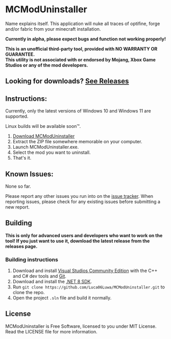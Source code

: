 # MCModUninstaller

Name explains itself. This application will nuke all traces of optifine, forge and/or fabric from your minecraft installation.

**Currently in alpha, please expect bugs and function not working properly!**

**This is an unofficial third-party tool, provided with NO WARRANTY OR GUARANTEE.<br>This utility is not associated with or endorsed by Mojang, Xbox Game Studios or any of the mod developers.**

## Looking for downloads? [See Releases](https://kitten.pages.dev)

## Instructions:

Currently, only the latest versions of Windows 10 and Windows 11 are supported.

Linux builds will be available soon™.

1. [Download MCModUninstaller](https://kitten.pages.dev)
2. Extract the ZIP file somewhere memorable on your computer.
3. Launch MCModUninstaller.exe.
4. Select the mod you want to uninstall.
5. That's it.

## Known Issues:

None so far.

Please report any other issues you run into on the [issue tracker](https://github.com/Luca06Luwa/MCModUninstaller/issues).
When reporting issues, please check for any existing issues before submitting a new report.

## Building

**This is only for advanced users and developers who want to work on the tool! If you just want to use it,
download the latest release from the releases page.**

### Building instructions

1. Download and install [Visual Studios Community Edition](https://visualstudio.microsoft.com/downloads/) with the C++ and C# dev tools and [Git](https://www.git-scm.com/download/win).
2. Download and install the [.NET 8 SDK](https://dotnet.microsoft.com/en-us/download).
3. Run `git clone https://github.com/Luca06Luwa/MCModUninstaller.git` to clone the repo.
4. Open the project `.sln` file and build it normally.

## License

MCModUninstaller is Free Software, licensed to you under MIT License.
Read the LICENSE file for more information.
